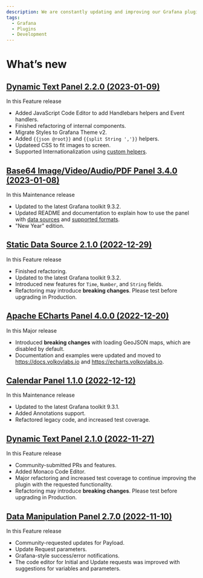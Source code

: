 ```yaml
---
description: We are constantly updating and improving our Grafana plugins.
tags:
  - Grafana
  - Plugins
  - Development
---
```


# What’s new

## [Dynamic Text Panel 2.2.0 (2023-01-09)](/blog/dynamictext-panel-2.2.0-20230110)

In this Feature release

- Added JavaScript Code Editor to add Handlebars helpers and Event handlers.
- Finished refactoring of internal components.
- Migrate Styles to Grafana Theme v2.
- Added `{{json @root}}` and `{{split String ','}}` helpers.
- Updateed CSS to fit images to screen.
- Supported Internationalization using [custom helpers](/plugins/volkovlabs-dynamictext-panel/code).

## [Base64 Image/Video/Audio/PDF Panel 3.4.0 (2023-01-08)](/blog/image-panel-3.4.0-20230108)

In this Maintenance release

- Updated to the latest Grafana toolkit 9.3.2.
- Updated README and documentation to explain how to use the panel with [data sources](/plugins/volkovlabs-image-panel/datasources) and [supported formats](/plugins/volkovlabs-image-panel/formats).
- "New Year" edition.

## [Static Data Source 2.1.0 (2022-12-29)](/blog/static-datasource-2.1.0-20221229)

In this Feature release

- Finished refactoring.
- Updated to the latest Grafana toolkit 9.3.2.
- Introduced new features for `Time`, `Number`, and `String` fields.
- Refactoring may introduce **breaking changes**. Please test before upgrading in Production.

## [Apache ECharts Panel 4.0.0 (2022-12-20)](/blog/echarts-panel-4.0.0-20221220)

In this Major release

- Introduced **breaking changes** with loading GeoJSON maps, which are disabled by default.
- Documentation and examples were updated and moved to https://docs.volkovlabs.io and https://echarts.volkovlabs.io.

## [Calendar Panel 1.1.0 (2022-12-12)](/blog/calendar-panel-1.1.0-20221212)

In this Maintenance release

- Updated to the latest Grafana toolkit 9.3.1.
- Added Annotations support.
- Refactored legacy code, and increased test coverage.

## [Dynamic Text Panel 2.1.0 (2022-11-27)](/blog/dynamictext-panel-2.1.0-20221127)

In this Feature release

- Community-submitted PRs and features.
- Added Monaco Code Editor.
- Major refactoring and increased test coverage to continue improving the plugin with the requested functionality.
- Refactoring may introduce **breaking changes**. Please test before upgrading in Production.

## [Data Manipulation Panel 2.7.0 (2022-11-10)](/blog/form-panel-2.7.0-20221110)

In this Feature release

- Community-requested updates for Payload.
- Update Request parameters.
- Grafana-style success/error notifications.
- The code editor for Initial and Update requests was improved with suggestions for variables and parameters.
